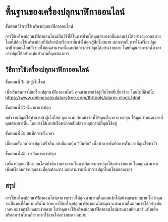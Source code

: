พื้นฐานของเครื่องปลุกนาฬิกาออนไลน์
==================================

ขั้นตอนวิธีการใช้เครื่องปลุกนาฬิกาออนไลน์

การใช้เครื่องปลุกนาฬิกาออนไลน์เป็นวิธีที่ดีในการช่วยให้คุณสามารถตื่นตอนเช้าได้อย่างสะดวกสบาย โดยไม่ต้องใช้เครื่องปลุกที่มีเสียงดังหรือการสั่นทำให้คุณรู้สึกไม่สบาย นอกจากนี้ การใช้เครื่องปลุกนาฬิกาออนไลน์ยังช่วยให้คุณสามารถตั้งและจัดการการปลุกได้อย่างง่ายดาย โดยที่คุณสามารถตั้งเวลาการปลุกได้อย่างแม่นยำตามที่คุณต้องการ

วิธีการใช้เครื่องปลุกนาฬิกาออนไลน์
----------------------------------

ขั้นตอนที่ 1: เข้าสู่เว็บไซต์

เพื่อเริ่มต้นการใช้เครื่องปลุกนาฬิกาออนไลน์ คุณสามารถเข้าสู่เว็บไซต์ที่เกี่ยวข้อง โดยไปที่ลิงก์นี้: <https://www.onlinecalculatorsfree.com/th/tools/alarm-clock.html>

ขั้นตอนที่ 2: ตั้งเวลาการปลุก

หลังจากที่คุณได้ทำการเข้าสู่เว็บไซต์ คุณจะพบกับหน้าจอที่ให้คุณตั้งเวลาการปลุก ให้คุณกำหนดเวลาที่คุณต้องการตื่น โดยการใช้เมาส์หรือหน้าจอสัมผัสของอุปกรณ์ที่คุณใช้อยู่

ขั้นตอนที่ 3: บันทึกการตั้งเวลา

เมื่อคุณตั้งเวลาการปลุกเสร็จสิ้น อย่าลืมกดปุ่ม "บันทึก" เพื่อทำการบันทึกการตั้งเวลาที่คุณได้ทำไว้

ขั้นตอนที่ 4: การจัดการการปลุก

เครื่องปลุกนาฬิกาออนไลน์ยังมีความสามารถในการจัดการการปลุกได้อย่างง่ายดาย โดยคุณสามารถเพิ่มหรือลบการปลุกตามที่คุณต้องการ และสามารถตั้งค่าการปลุกใหม่ได้ตลอดเวลา

สรุป
----

การใช้เครื่องปลุกนาฬิกาออนไลน์สามารถช่วยให้คุณสามารถตื่นตอนเช้าได้อย่างสะดวกสบาย ไม่ว่าคุณจะเป็นคนที่ตื่นยากหรือไม่ ด้วยการใช้เครื่องปลุกนาฬิกาออนไลน์คุณจะสามารถตื่นตอนเช้าได้อย่างทันเวลา อย่างละเอียดและง่ายดาย ไม่ว่าคุณจะใช้เครื่องปลุกนาฬิกาออนไลน์ผ่านคอมพิวเตอร์ แท็บเล็ต หรือสมาร์ทโฟนก็สามารถใช้งานได้อย่างสะดวกสบาย